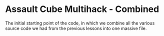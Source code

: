 # Assault Cube Multihack - Combined

The initial starting point of the code, in which we combine all the various source code we had from the previous lessons into one massive file.
